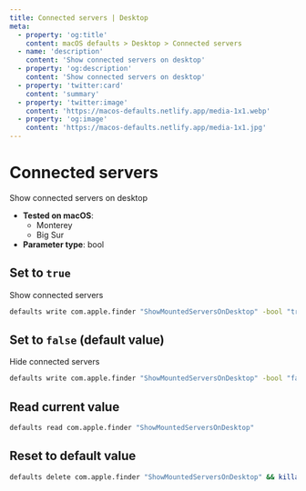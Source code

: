 ```yaml
---
title: Connected servers | Desktop
meta:
  - property: 'og:title'
    content: macOS defaults > Desktop > Connected servers
  - name: 'description'
    content: 'Show connected servers on desktop'
  - property: 'og:description'
    content: 'Show connected servers on desktop'
  - property: 'twitter:card'
    content: 'summary'
  - property: 'twitter:image'
    content: 'https://macos-defaults.netlify.app/media-1x1.webp'
  - property: 'og:image'
    content: 'https://macos-defaults.netlify.app/media-1x1.jpg'
---
```


# Connected servers

Show connected servers on desktop

<!-- break lists -->

- **Tested on macOS**:
  - Monterey
  - Big Sur
- **Parameter type**: bool

## Set to `true`

Show connected servers

```bash
defaults write com.apple.finder "ShowMountedServersOnDesktop" -bool "true" && killall Finder
```

## Set to `false` (default value)

Hide connected servers

```bash
defaults write com.apple.finder "ShowMountedServersOnDesktop" -bool "false" && killall Finder
```

## Read current value

```bash
defaults read com.apple.finder "ShowMountedServersOnDesktop"
```

## Reset to default value

```bash
defaults delete com.apple.finder "ShowMountedServersOnDesktop" && killall Finder
```
